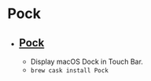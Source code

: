 # Pock
- [Pock](https://pock.dev/)
  - 
  - Display macOS Dock in Touch Bar.
  - `brew cask install Pock`
